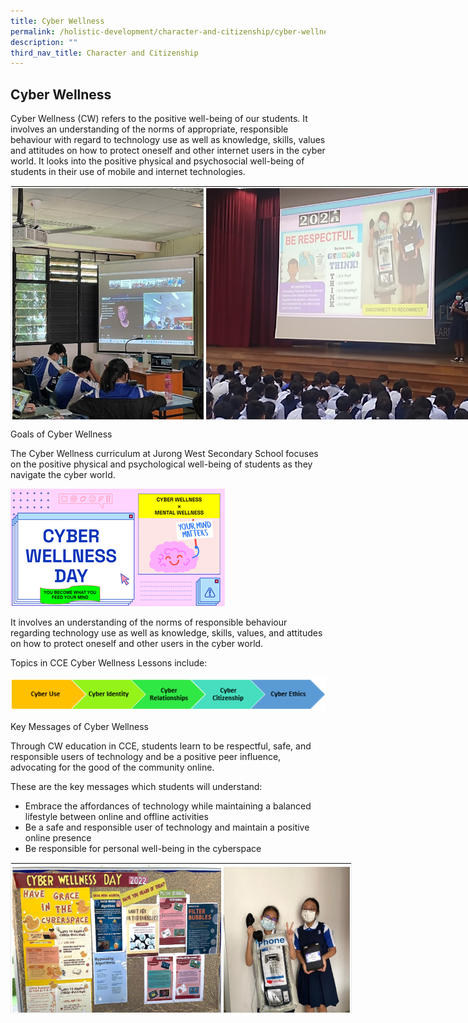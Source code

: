 ```yaml
---
title: Cyber Wellness
permalink: /holistic-development/character-and-citizenship/cyber-wellness/
description: ""
third_nav_title: Character and Citizenship
---
```

## Cyber Wellness


Cyber Wellness (CW) refers to the positive well-being of our students. It involves an understanding of the norms of appropriate, responsible behaviour with regard to technology use as well as knowledge, skills, values and attitudes on how to protect oneself and other internet users in the cyber world. It looks into the positive physical and psychosocial well-being of students in their use of mobile and internet technologies.&nbsp;&nbsp;  

  

<table style="margin: auto; outline: 0px; padding: 0px; clear: both; border: 1px solid rgb(234, 234, 234); width: 859px; height: 375px;" class="ive_eobj_center iveo_table ives_tab_zen"><tbody style="margin: 0px; outline: 0px; padding: 0px;"><tr style="margin: 0px; outline: 0px; padding: 0px;"><td style="margin: 0px; outline: 0px; padding: 2px; text-align: center; width: 310px;"><img style="margin: auto; outline: none; padding: 0px; border: none; clear: both; display: block; width: 306px; height: 408px;" class="ive_eobj_center" alt="01.jpg" src="/images/01-0.jpg"></td><td style="margin: 0px; outline: 0px; padding: 2px; text-align: center; width: 550px;"><img style="margin: auto; outline: none; padding: 0px; border: none; clear: both; display: block; width: 546px; height: 408px;" class="ive_eobj_center" alt="02.png" src="/images/02-0.png"></td></tr></tbody></table>

Goals of Cyber Wellness

  

The Cyber Wellness curriculum at Jurong West Secondary School focuses on the positive physical and psychological well-being of students as they navigate the cyber world.&nbsp;

![03-0.png](/images/03-0.png)

  

It involves an understanding of the norms of responsible behaviour regarding technology use as well as knowledge, skills, values, and attitudes on how to protect oneself and other users in the&nbsp;cyber world.&nbsp;

  

Topics in CCE Cyber Wellness Lessons include:

  

![04-0.png](/images/04-0.png)  
  

Key Messages of Cyber Wellness

  

Through CW education in CCE, students learn to be respectful, safe, and responsible users of technology and be a positive peer influence, advocating for the good of the community online.

  

These are the key messages which students will understand:

  

*   Embrace the affordances of technology while maintaining a balanced lifestyle between online and offline activities
*   Be a safe and responsible user of technology and maintain a positive online presence
*   Be responsible for personal well-being in the cyberspace

<table style="margin: auto; outline: 0px; padding: 0px; clear: both; border: 1px solid rgb(234, 234, 234); width: 546px; height: 241px;" class="ive_eobj_center iveo_table ives_tab_zen"><tbody style="margin: 0px; outline: 0px; padding: 0px;"><tr style="margin: 0px; outline: 0px; padding: 0px;"><td style="margin: 0px; outline: 0px; padding: 2px; text-align: center; width: 374px;"><img style="margin: auto; outline: none; padding: 0px; border: none; clear: both; display: block; width: 370px; height: 277px;" class="ive_eobj_center" alt="05.png" src="/images/05-0.png"></td><td style="margin: 0px; outline: 0px; padding: 2px; text-align: center; width: 226px;"><img style="margin: auto; outline: none; padding: 0px; border: none; clear: both; display: block; width: 217px; height: 272px;" class="ive_eobj_center" alt="06.jpg" src="/images/06-0.jpg"></td></tr></tbody></table>